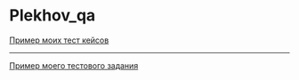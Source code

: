 # Plekhov_qa


[Пример моих тест кейсов](https://docs.google.com/spreadsheets/d/1MsrJ2AY1jV3GfrUAU3BC5rv-6wVhXqSNJ24aiiASlnE/edit#gid=306401338)


---


[Пример моего тестового задания](https://docs.google.com/spreadsheets/d/1MeMlRU-xMxArdSiuNtIsOp_MAHp7wOtBYWdEcIjqoJQ/edit#gid=0)